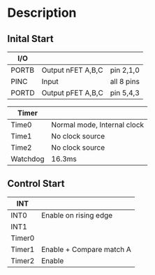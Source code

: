 # Description

## Inital Start

| I/O   |                   |           |
| ---   | ---               | ---       |
| PORTB | Output nFET A,B,C | pin 2,1,0 |
| PINC  | Input             | all 8 pins|
| PORTD | Output pFET A,B,C | pin 5,4,3 |

| Timer    |                             |
| ---      | ---                         |
| Time0    | Normal mode, Internal clock |
| Time1    | No clock source             |
| Time2    | No clock source             |
| Watchdog | 16.3ms                      |

## Control Start

| INT    |                          |
| ---    | ---                      |
| INT0   | Enable on rising edge    |
| INT1   |                          |
| Timer0 |                          |
| Timer1 | Enable + Compare match A |
| Timer2 | Enable                   |
